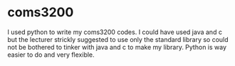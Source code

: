 # coms3200
I used python to write my coms3200 codes. I could have used java and c but the lecturer strickly suggested to use only the standard library so could not be bothered to tinker with java and c to make my library. Python is way easier to do and very flexible.
